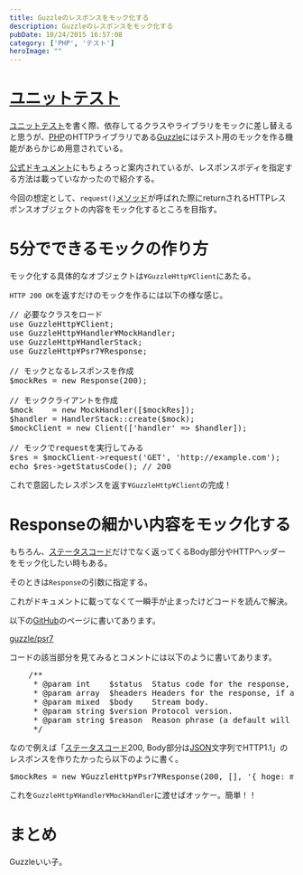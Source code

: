 ```yaml
---
title: Guzzleのレスポンスをモック化する
description: Guzzleのレスポンスをモック化する
pubDate: 10/24/2015 16:57:08
category: ['PHP', 'テスト']
heroImage: ""
---
```

<h1><a class="keyword" href="http://d.hatena.ne.jp/keyword/%A5%E6%A5%CB%A5%C3%A5%C8%A5%C6%A5%B9%A5%C8">ユニットテスト</a></h1>

<p><a class="keyword" href="http://d.hatena.ne.jp/keyword/%A5%E6%A5%CB%A5%C3%A5%C8%A5%C6%A5%B9%A5%C8">ユニットテスト</a>を書く際、依存してるクラスやライブラリをモックに差し替えると思うが、<a class="keyword" href="http://d.hatena.ne.jp/keyword/PHP">PHP</a>のHTTPライブラリである<a href="https://github.com/guzzle/guzzle">Guzzle</a>にはテスト用のモックを作る機能があらかじめ用意されている。</p>

<p><a href="http://docs.guzzlephp.org/en/latest/testing.html">公式ドキュメント</a>にもちょろっと案内されているが、レスポンスボディを指定する方法は載っていなかったので紹介する。</p>

<p>今回の想定として、<code>request()</code><a class="keyword" href="http://d.hatena.ne.jp/keyword/%A5%E1%A5%BD%A5%C3%A5%C9">メソッド</a>が呼ばれた際にreturnされるHTTPレスポンスオブジェクトの内容をモック化するところを目指す。</p>

<h1>5分でできるモックの作り方</h1>

<p>モック化する具体的なオブジェクトは<code>¥GuzzleHttp¥Client</code>にあたる。</p>

<p><code>HTTP 200 OK</code>を返すだけのモックを作るには以下の様な感じ。</p>

<pre class="code lang-php" data-lang="php" data-unlink>// 必要なクラスをロード
use GuzzleHttp¥Client;
use GuzzleHttp¥Handler¥MockHandler;
use GuzzleHttp¥HandlerStack;
use GuzzleHttp¥Psr7¥Response;

// モックとなるレスポンスを作成
$mockRes = new Response(200);

// モッククライアントを作成
$mock    = new MockHandler([$mockRes]);
$handler = HandlerStack::create($mock);
$mockClient = new Client(['handler' =<span class="synError">&gt;</span> $handler]);

// モックでrequestを実行してみる
$res = $mockClient-<span class="synError">&gt;</span>request('GET', 'http://example.com');
echo $res-<span class="synError">&gt;</span>getStatusCode(); // 200
</pre>


<p>これで意図したレスポンスを返す<code>¥GuzzleHttp¥Client</code>の完成！</p>

<h1>Responseの細かい内容をモック化する</h1>

<p>もちろん、<a class="keyword" href="http://d.hatena.ne.jp/keyword/%A5%B9%A5%C6%A1%BC%A5%BF%A5%B9%A5%B3%A1%BC%A5%C9">ステータスコード</a>だけでなく返ってくるBody部分やHTTPヘッダーをモック化したい時もある。</p>

<p>そのときは<code>Response</code>の引数に指定する。</p>

<p>これがドキュメントに載ってなくて一瞬手が止まったけどコードを読んで解決。</p>

<p>以下の<a class="keyword" href="http://d.hatena.ne.jp/keyword/GitHub">GitHub</a>のページに書いてあります。</p>

<p><a href="https://github.com/guzzle/psr7/blob/master/src/Response.php#L90">guzzle/psr7</a></p>

<p>コードの該当部分を見てみるとコメントには以下のように書いてあります。</p>

<pre class="code lang-php" data-lang="php" data-unlink>    /**
     * @param int    $status  Status code for the response, if any.
     * @param array  $headers Headers for the response, if any.
     * @param mixed  $body    Stream body.
     * @param string $version Protocol version.
     * @param string $reason  Reason phrase (a default will be used if possible).
     */
</pre>


<p>なので例えば「<a class="keyword" href="http://d.hatena.ne.jp/keyword/%A5%B9%A5%C6%A1%BC%A5%BF%A5%B9%A5%B3%A1%BC%A5%C9">ステータスコード</a>200, Body部分は<a class="keyword" href="http://d.hatena.ne.jp/keyword/JSON">JSON</a>文字列でHTTP1.1」のレスポンスを作りたかったら以下のように書く。</p>

<pre class="code lang-php" data-lang="php" data-unlink>$mockRes = new ¥GuzzleHttp¥Psr7¥Response(200, [], '{ hoge: moge}', '1.1');
</pre>


<p>これを<code>GuzzleHttp¥Handler¥MockHandler</code>に渡せばオッケー。簡単！！</p>

<h1>まとめ</h1>

<p>Guzzleいい子。</p>


